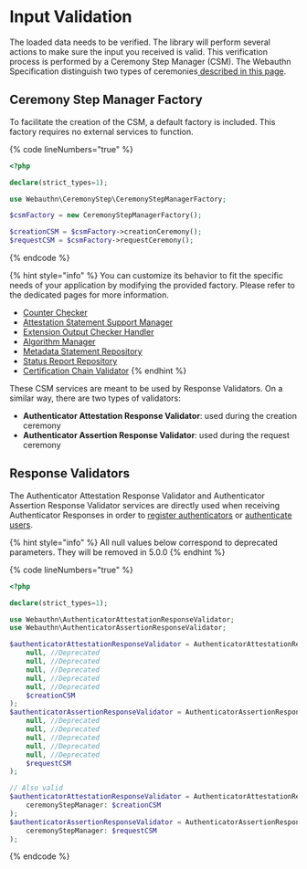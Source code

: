# Input Validation

The loaded data needs to be verified. The library will perform several actions to make sure the input you received is valid. This verification process is performed by a Ceremony Step Manager (CSM). The Webauthn Specification distinguish two types of ceremonies[ described in this page](../webauthn-in-a-nutshell/ceremonies.md).

## Ceremony Step Manager Factory

To facilitate the creation of the CSM, a default factory is included. This factory requires no external services to function.

{% code lineNumbers="true" %}
```php
<?php

declare(strict_types=1);

use Webauthn\CeremonyStep\CeremonyStepManagerFactory;

$csmFactory = new CeremonyStepManagerFactory();

$creationCSM = $csmFactory->creationCeremony();
$requestCSM = $csmFactory->requestCeremony();
```
{% endcode %}

{% hint style="info" %}
You can customize its behavior to fit the specific needs of your application by modifying the provided factory. Please refer to the dedicated pages for more information.

* [Counter Checker](advanced-behaviours/authenticator-counter.md)
* [Attestation Statement Support Manager](advanced-behaviours/attestation-and-metadata-statement.md#attestation-statement-support-manager)
* [Extension Output Checker Handler](advanced-behaviours/extensions.md)
* [Algorithm Manager](advanced-behaviours/authenticator-algorithms.md)
* [Metadata Statement Repository](advanced-behaviours/attestation-and-metadata-statement.md#metadata-statement-repository)
* [Status Report Repository](advanced-behaviours/attestation-and-metadata-statement.md#status-report-repository)
* [Certification Chain Validator](advanced-behaviours/attestation-and-metadata-statement.md#certificate-chain-validator)
{% endhint %}

These CSM services are meant to be used by Response Validators. On a similar way, there are two types of validators:

* **Authenticator Attestation Response Validator**: used during the creation ceremony
* **Authenticator Assertion Response Validator**: used during the request ceremony

## Response Validators

The Authenticator Attestation Response Validator and Authenticator Assertion Response Validator services are directly used when receiving Authenticator Responses in order to [register authenticators](authenticator-registration.md) or [authenticate users](authenticate-your-users.md).

{% hint style="info" %}
All null values below correspond to deprecated parameters. They will be removed in 5.0.0
{% endhint %}

{% code lineNumbers="true" %}
```php
<?php

declare(strict_types=1);

use Webauthn\AuthenticatorAttestationResponseValidator;
use Webauthn\AuthenticatorAssertionResponseValidator;

$authenticatorAttestationResponseValidator = AuthenticatorAttestationResponseValidator::create(
    null, //Deprecated
    null, //Deprecated
    null, //Deprecated
    null, //Deprecated
    null, //Deprecated
    $creationCSM
);
$authenticatorAssertionResponseValidator = AuthenticatorAssertionResponseValidator::create(
    null, //Deprecated
    null, //Deprecated
    null, //Deprecated
    null, //Deprecated
    null, //Deprecated
    $requestCSM
);

// Also valid
$authenticatorAttestationResponseValidator = AuthenticatorAttestationResponseValidator::create(
    ceremonyStepManager: $creationCSM
);
$authenticatorAssertionResponseValidator = AuthenticatorAssertionResponseValidator::create(
    ceremonyStepManager: $requestCSM
);
```
{% endcode %}

